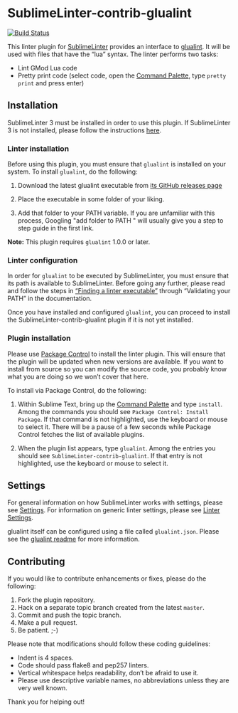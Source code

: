 SublimeLinter-contrib-glualint
================================

[![Build Status](https://travis-ci.org/SublimeLinter/SublimeLinter-contrib-glualint.svg?branch=master)](https://travis-ci.org/SublimeLinter/SublimeLinter-contrib-glualint)

This linter plugin for [SublimeLinter][docs] provides an interface to [glualint](https://github.com/FPtje/GLuaFixer). It will be used with files that have the “lua” syntax. The linter performs two tasks:

- Lint GMod Lua code
- Pretty print code (select code, open the [Command Palette](http://docs.sublimetext.info/en/sublime-text-3/extensibility/command_palette.html), type `pretty print` and press enter)

## Installation
SublimeLinter 3 must be installed in order to use this plugin. If SublimeLinter 3 is not installed, please follow the instructions [here][installation].

### Linter installation
Before using this plugin, you must ensure that `glualint` is installed on your system. To install `glualint`, do the following:

1. Download the latest glualint executable from [its GitHub releases page](https://github.com/FPtje/GLuaFixer/releases)

2. Place the executable in some folder of your liking.

3. Add that folder to your PATH variable. If you are unfamiliar with this process, Googling "add folder to PATH <your operating system>" will usually give you a step to step guide in the first link.


**Note:** This plugin requires `glualint` 1.0.0 or later.

### Linter configuration
In order for `glualint` to be executed by SublimeLinter, you must ensure that its path is available to SublimeLinter. Before going any further, please read and follow the steps in [“Finding a linter executable”](http://sublimelinter.readthedocs.org/en/latest/troubleshooting.html#finding-a-linter-executable) through “Validating your PATH” in the documentation.

Once you have installed and configured `glualint`, you can proceed to install the SublimeLinter-contrib-glualint plugin if it is not yet installed.

### Plugin installation
Please use [Package Control][pc] to install the linter plugin. This will ensure that the plugin will be updated when new versions are available. If you want to install from source so you can modify the source code, you probably know what you are doing so we won’t cover that here.

To install via Package Control, do the following:

1. Within Sublime Text, bring up the [Command Palette][cmd] and type `install`. Among the commands you should see `Package Control: Install Package`. If that command is not highlighted, use the keyboard or mouse to select it. There will be a pause of a few seconds while Package Control fetches the list of available plugins.

1. When the plugin list appears, type `glualint`. Among the entries you should see `SublimeLinter-contrib-glualint`. If that entry is not highlighted, use the keyboard or mouse to select it.

## Settings
For general information on how SublimeLinter works with settings, please see [Settings][settings]. For information on generic linter settings, please see [Linter Settings][linter-settings].

glualint itself can be configured using a file called `glualint.json`. Please see the [glualint readme](https://github.com/FPtje/GLuaFixer/blob/master/README.md#configuring-glualint) for more information.


## Contributing
If you would like to contribute enhancements or fixes, please do the following:

1. Fork the plugin repository.
1. Hack on a separate topic branch created from the latest `master`.
1. Commit and push the topic branch.
1. Make a pull request.
1. Be patient.  ;-)

Please note that modifications should follow these coding guidelines:

- Indent is 4 spaces.
- Code should pass flake8 and pep257 linters.
- Vertical whitespace helps readability, don’t be afraid to use it.
- Please use descriptive variable names, no abbreviations unless they are very well known.

Thank you for helping out!

[docs]: http://sublimelinter.readthedocs.org
[installation]: http://sublimelinter.readthedocs.org/en/latest/installation.html
[locating-executables]: http://sublimelinter.readthedocs.org/en/latest/usage.html#how-linter-executables-are-located
[pc]: https://sublime.wbond.net/installation
[cmd]: http://docs.sublimetext.info/en/sublime-text-3/extensibility/command_palette.html
[settings]: http://sublimelinter.readthedocs.org/en/latest/settings.html
[linter-settings]: http://sublimelinter.readthedocs.org/en/latest/linter_settings.html
[inline-settings]: http://sublimelinter.readthedocs.org/en/latest/settings.html#inline-settings

